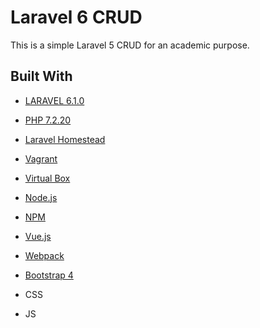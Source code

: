 # Laravel 6 CRUD

This is a simple Laravel 5 CRUD for an academic purpose. 

## Built With

* [LARAVEL 6.1.0](https://laravel.com)

* [PHP 7.2.20](https://www.php.net/manual/es/intro-whatis.php) 

* [Laravel Homestead](https://laravel.com/docs/6.x/homestead)

* [Vagrant](https://www.vagrantup.com)

* [Virtual Box](https://www.virtualbox.org/wiki/Downloads)

* [Node.js](https://nodejs.org/es/)

* [NPM](https://www.npmjs.com)

* [Vue.js](https://vuejs.org)

* [Webpack](https://webpack.js.org)

* [Bootstrap 4](https://getbootstrap.com/docs/4.0)

* CSS

* JS

